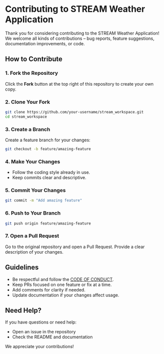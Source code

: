 # Contributing to STREAM Weather Application

Thank you for considering contributing to the STREAM Weather Application!  
We welcome all kinds of contributions – bug reports, feature suggestions, documentation improvements, or code.

## How to Contribute

### 1. Fork the Repository

Click the **Fork** button at the top right of this repository to create your own copy.

### 2. Clone Your Fork

```bash
git clone https://github.com/your-username/stream_workspace.git
cd stream_workspace
```

### 3. Create a Branch

Create a feature branch for your changes:

```bash
git checkout -b feature/amazing-feature
```

### 4. Make Your Changes

- Follow the coding style already in use.
- Keep commits clear and descriptive.

### 5. Commit Your Changes

```bash
git commit -m "Add amazing feature"
```

### 6. Push to Your Branch

```bash
git push origin feature/amazing-feature
```

### 7. Open a Pull Request

Go to the original repository and open a Pull Request. Provide a clear description of your changes.

## Guidelines

- Be respectful and follow the [CODE OF CONDUCT](CODE_OF_CONDUCT.md).
- Keep PRs focused on one feature or fix at a time.
- Add comments for clarity if needed.
- Update documentation if your changes affect usage.

## Need Help?

If you have questions or need help:

- Open an issue in the repository
- Check the README and documentation

We appreciate your contributions!
